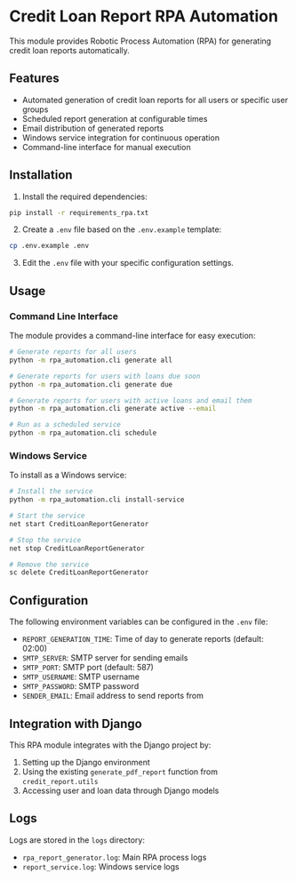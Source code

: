 # Credit Loan Report RPA Automation

This module provides Robotic Process Automation (RPA) for generating credit loan reports automatically.

## Features

- Automated generation of credit loan reports for all users or specific user groups
- Scheduled report generation at configurable times
- Email distribution of generated reports
- Windows service integration for continuous operation
- Command-line interface for manual execution

## Installation

1. Install the required dependencies:

```bash
pip install -r requirements_rpa.txt
```

2. Create a `.env` file based on the `.env.example` template:

```bash
cp .env.example .env
```

3. Edit the `.env` file with your specific configuration settings.

## Usage

### Command Line Interface

The module provides a command-line interface for easy execution:

```bash
# Generate reports for all users
python -m rpa_automation.cli generate all

# Generate reports for users with loans due soon
python -m rpa_automation.cli generate due

# Generate reports for users with active loans and email them
python -m rpa_automation.cli generate active --email

# Run as a scheduled service
python -m rpa_automation.cli schedule
```

### Windows Service

To install as a Windows service:

```bash
# Install the service
python -m rpa_automation.cli install-service

# Start the service
net start CreditLoanReportGenerator

# Stop the service
net stop CreditLoanReportGenerator

# Remove the service
sc delete CreditLoanReportGenerator
```

## Configuration

The following environment variables can be configured in the `.env` file:

- `REPORT_GENERATION_TIME`: Time of day to generate reports (default: 02:00)
- `SMTP_SERVER`: SMTP server for sending emails
- `SMTP_PORT`: SMTP port (default: 587)
- `SMTP_USERNAME`: SMTP username
- `SMTP_PASSWORD`: SMTP password
- `SENDER_EMAIL`: Email address to send reports from

## Integration with Django

This RPA module integrates with the Django project by:

1. Setting up the Django environment
2. Using the existing `generate_pdf_report` function from `credit_report.utils`
3. Accessing user and loan data through Django models

## Logs

Logs are stored in the `logs` directory:

- `rpa_report_generator.log`: Main RPA process logs
- `report_service.log`: Windows service logs
